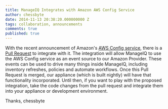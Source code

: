 ```yaml
---
title: ManageIQ Integrates with Amazon AWS Config Service
author: chessbyte
date: 2014-11-13 20:38:20.000000000 Z
tags: collaboration, announcements
comments: true
published: true
---
```


With the recent announcement of Amazon's [AWS Config service](http://aws.amazon.com/config/), there is a [Pull Request](https://github.com/ManageIQ/manageiq/pull/1049) to integrate with it.  The integration will allow ManageIQ to use the AWS Config service as an event source to our Amazon Provider.  These events can be used to drive many things inside ManageIQ, including inventory refreshes, policies and automate workflows.  Once this Pull Request is merged, our appliance (which is built nightly) will have that functionality incorporated.  Until then, if you want to play with the proposed integration, take the code changes from the pull request and integrate them into your appliance or development environment. 

Thanks,
chessbyte
